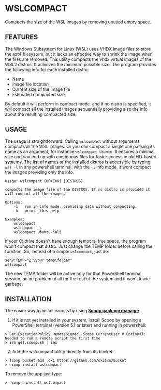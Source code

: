 # WSLCOMPACT

Compacts the size of the WSL images by removing unused empty space.


## FEATURES

The Windows Subsystem for Linux (WSL) uses VHDX image files to store the ext4 filesystem, but it lacks an effective way to shrink the image when the files are removed. This utility compacts the vhdx virtual images of the WSL2 distros. It achieves the minimum possible size. The program provides the following info for each installed distro:
- Name
- image file location
- Current size of the image file
- Estimated compacted size

By default it will perform in compact mode. and if no distro is specified, it will compact all the installed images sequentially providing also the info about the resulting compacted size.


## USAGE

The usage is straightforward. Calling `wslcompact` without arguments compacts all the WSL images. Or you can compact a single one passing its name as an argument, for instance `wslcompact Ubuntu`. It ensures a minimal size and you end up with contiguous files for faster access in old HD-based systems. The list of names of the installed distros is accessible by typing `wsl -l` in any powershell terminal. with the `-i` info mode, it wont compact the images providing only the info.

    Usage: wslcompact [OPTION] [DISTROS]

    compacts the image file of the DISTROS. If no distro is provided it will compact all the images.

    Options:
        -i   run in info mode, providing data without compacting.
        -h   prints this help

    Examples: 
        wslcompact
        wslcompact -i
        wslcompact Ubuntu Kali


if your C: drive doesn't have enough temporal free space, the program won't compact that distro. Just change the TEMP folder before calling the function. So, instead of a simple `wslcompact`, just do:
```pwsh
$env:TEMP="Z:\your temp\folder"
wslcompact
```
The new TEMP folder will be active only for that PowerShell terminal session, so no problem at all for the rest of the system and it won't leave garbage.


## INSTALLATION

The easier way to install nano is by using **[Scoop package manager](https://scoop.sh/)**.

1. If it is not yet installed in your system, Install Scoop by opening a PowerShell terminal (version 5.1 or later) and running in powershell:
```pwsh
> Set-ExecutionPolicy RemoteSigned -Scope CurrentUser # Optional: Needed to run a remote script the first time
> irm get.scoop.sh | iex
```
2. Add the wslcompact utility directly from its bucket:
```pwsh
> scoop bucket add .oki https://github.com/okibcn/Bucket
> scoop install wslcompact
```
To remove the app just type:
```pwsh
> scoop uninstall wslcompact
```
